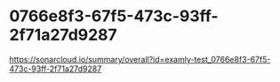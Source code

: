 # 0766e8f3-67f5-473c-93ff-2f71a27d9287
https://sonarcloud.io/summary/overall?id=examly-test_0766e8f3-67f5-473c-93ff-2f71a27d9287
